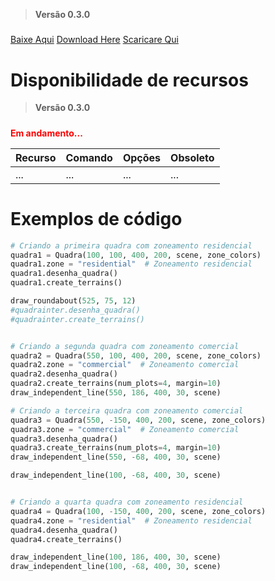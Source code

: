 > **Versão 0.3.0**
#####

[Baixe Aqui]([https://github.com/Matheus-Schwebel/MatheCAD/raw/main/v0.2.0/mathecad-0.2.0.zip](https://github.com/Matheus-Schwebel/MatheCAD/releases/tag/v0.3.0))
[Download Here]([https://github.com/Matheus-Schwebel/MatheCAD/raw/main/v0.2.0/mathecad-0.2.0.zip](https://github.com/Matheus-Schwebel/MatheCAD/releases/tag/v0.3.0))
[Scaricare Qui]([https://github.com/Matheus-Schwebel/MatheCAD/raw/main/v0.2.0/mathecad-0.2.0.zip](https://github.com/Matheus-Schwebel/MatheCAD/releases/tag/v0.3.0))

# Disponibilidade de recursos
> **Versão 0.3.0**
#####
<b style="color: red">Em andamento...</b>

| Recurso | Comando | Opções | Obsoleto |
|--------|------|-----|-------|
| ... | ... | ... | ... |

# Exemplos de código
```python
# Criando a primeira quadra com zoneamento residencial
quadra1 = Quadra(100, 100, 400, 200, scene, zone_colors)
quadra1.zone = "residential"  # Zoneamento residencial
quadra1.desenha_quadra()
quadra1.create_terrains()

draw_roundabout(525, 75, 12)
#quadrainter.desenha_quadra()
#quadrainter.create_terrains()


# Criando a segunda quadra com zoneamento comercial
quadra2 = Quadra(550, 100, 400, 200, scene, zone_colors)
quadra2.zone = "commercial"  # Zoneamento comercial
quadra2.desenha_quadra()
quadra2.create_terrains(num_plots=4, margin=10) 
draw_independent_line(550, 186, 400, 30, scene)

# Criando a terceira quadra com zoneamento comercial
quadra3 = Quadra(550, -150, 400, 200, scene, zone_colors)
quadra3.zone = "commercial"  # Zoneamento comercial
quadra3.desenha_quadra()
quadra3.create_terrains(num_plots=4, margin=10) 
draw_independent_line(550, -68, 400, 30, scene)

draw_independent_line(100, -68, 400, 30, scene)


# Criando a quarta quadra com zoneamento residencial
quadra4 = Quadra(100, -150, 400, 200, scene, zone_colors)
quadra4.zone = "residential"  # Zoneamento residencial
quadra4.desenha_quadra()
quadra4.create_terrains()

draw_independent_line(100, 186, 400, 30, scene)
draw_independent_line(100, -68, 400, 30, scene)

```

